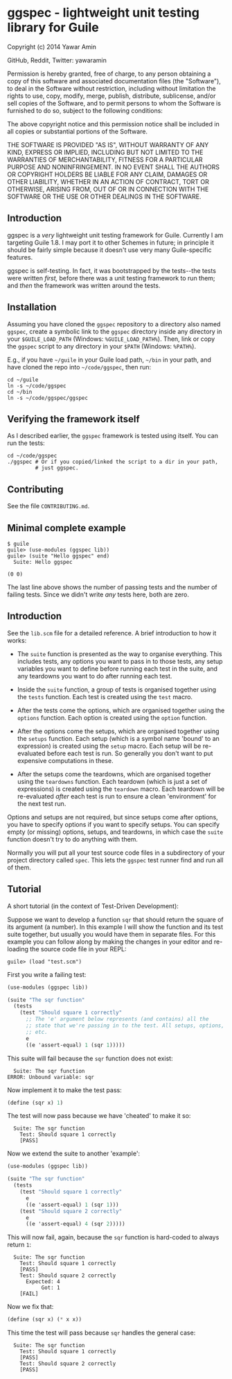 # ggspec - lightweight unit testing library for Guile

Copyright (c) 2014 Yawar Amin

GitHub, Reddit, Twitter: yawaramin

Permission is hereby granted, free of charge, to any person obtaining a copy of
this software and associated documentation files (the "Software"), to deal in
the Software without restriction, including without limitation the rights to
use, copy, modify, merge, publish, distribute, sublicense, and/or sell copies of
the Software, and to permit persons to whom the Software is furnished to do so,
subject to the following conditions:

The above copyright notice and this permission notice shall be included in all
copies or substantial portions of the Software.

THE SOFTWARE IS PROVIDED "AS IS", WITHOUT WARRANTY OF ANY KIND, EXPRESS OR
IMPLIED, INCLUDING BUT NOT LIMITED TO THE WARRANTIES OF MERCHANTABILITY, FITNESS
FOR A PARTICULAR PURPOSE AND NONINFRINGEMENT. IN NO EVENT SHALL THE AUTHORS OR
COPYRIGHT HOLDERS BE LIABLE FOR ANY CLAIM, DAMAGES OR OTHER LIABILITY, WHETHER
IN AN ACTION OF CONTRACT, TORT OR OTHERWISE, ARISING FROM, OUT OF OR IN
CONNECTION WITH THE SOFTWARE OR THE USE OR OTHER DEALINGS IN THE SOFTWARE.

## Introduction

ggspec is a _very_ lightweight unit testing framework for Guile.
Currently I am targeting Guile 1.8. I may port it to other Schemes in
future; in principle it should be fairly simple because it doesn't use
very many Guile-specific features.

ggspec is self-testing. In fact, it was bootstrapped by the tests--the
tests were written _first,_ before there was a unit testing framework to
run them; and _then_ the framework was written around the tests.

## Installation

Assuming you have cloned the `ggspec` repository to a directory also
named `ggspec`, create a symbolic link to the `ggspec` directory inside
any directory in your `$GUILE_LOAD_PATH` (Windows: `%GUILE_LOAD_PATH%`).
Then, link or copy the `ggspec` script to any directory in your `$PATH`
(Windows: `%PATH%`).

E.g., if you have `~/guile` in your Guile load path, `~/bin` in your
path, and have cloned the repo into `~/code/ggspec`, then run:

```
cd ~/guile
ln -s ~/code/ggspec
cd ~/bin
ln -s ~/code/ggspec/ggspec
```

## Verifying the framework itself

As I described earlier, the `ggspec` framework is tested using itself.
You can run the tests:

```
cd ~/code/ggspec
./ggspec # Or if you copied/linked the script to a dir in your path,
         # just ggspec.
```

## Contributing

See the file `CONTRIBUTING.md`.

## Minimal complete example

```
$ guile
guile> (use-modules (ggspec lib))
guile> (suite "Hello ggspec" end)
  Suite: Hello ggspec

(0 0)
```

The last line above shows the number of passing tests and the number of
failing tests. Since we didn't write _any_ tests here, both are zero.

## Introduction

See the `lib.scm` file for a detailed reference. A brief introduction to
how it works:

  - The `suite` function is presented as the way to organise everything.
    This includes tests, any options you want to pass in to those tests,
    any setup variables you want to define before running each test in
    the suite, and any teardowns you want to do after running each test.

  - Inside the `suite` function, a group of tests is organised together
    using the `tests` function. Each test is created using the `test`
    macro.

  - After the tests come the options, which are organised together using
    the `options` function. Each option is created using the `option`
    function.

  - After the options come the setups, which are organised together
    using the `setups` function. Each setup (which is a symbol name
    'bound' to an expression) is created using the `setup` macro. Each
    setup will be re-evaluated before each test is run. So generally you
    don't want to put expensive computations in these.

  - After the setups come the teardowns, which are organised together
    using the `teardowns` function. Each teardown (which is just a set
    of expressions) is created using the `teardown` macro. Each teardown
    will be re-evaluated _after_ each test is run to ensure a clean
    'environment' for the next test run.

Options and setups are not required, but since setups come after
options, you have to specify options if you want to specify setups. You
can specify empty (or missing) options, setups, and teardowns, in which
case the `suite` function doesn't try to do anything with them.

Normally you will put all your test source code files in a subdirectory
of your project directory called `spec`. This lets the `ggspec` test
runner find and run all of them.

## Tutorial

A short tutorial (in the context of Test-Driven Development):

Suppose we want to develop a function `sqr` that should return the
square of its argument (a number). In this example I will show the
function and its test suite together, but usually you would have them in
separate files. For this example you can follow along by making the
changes in your editor and re-loading the source code file in your REPL:

```
guile> (load "test.scm")
```

First you write a failing test:

```scheme
(use-modules (ggspec lib))

(suite "The sqr function"
  (tests
    (test "Should square 1 correctly"
      ;; The 'e' argument below represents (and contains) all the
      ;; state that we're passing in to the test. All setups, options,
      ;; etc.
      e
      ((e 'assert-equal) 1 (sqr 1)))))
```

This suite will fail because the `sqr` function does not exist:

```
  Suite: The sqr function
ERROR: Unbound variable: sqr
```

Now implement it to make the test pass:

```scheme
(define (sqr x) 1)
```

The test will now pass because we have 'cheated' to make it so:

```
  Suite: The sqr function
    Test: Should square 1 correctly
    [PASS]
```

Now we extend the suite to another 'example':

```scheme
(use-modules (ggspec lib))

(suite "The sqr function"
  (tests
    (test "Should square 1 correctly"
      e
      ((e 'assert-equal) 1 (sqr 1)))
    (test "Should square 2 correctly"
      e
      ((e 'assert-equal) 4 (sqr 2)))))
```

This will now fail, again, because the `sqr` function is hard-coded to
always return `1`:

```
  Suite: The sqr function
    Test: Should square 1 correctly
    [PASS]
    Test: Should square 2 correctly
      Expected: 4
           Got: 1
    [FAIL]
```

Now we fix that:

```scheme
(define (sqr x) (* x x))
```

This time the test will pass because `sqr` handles the general case:

```
  Suite: The sqr function
    Test: Should square 1 correctly
    [PASS]
    Test: Should square 2 correctly
    [PASS]
```

